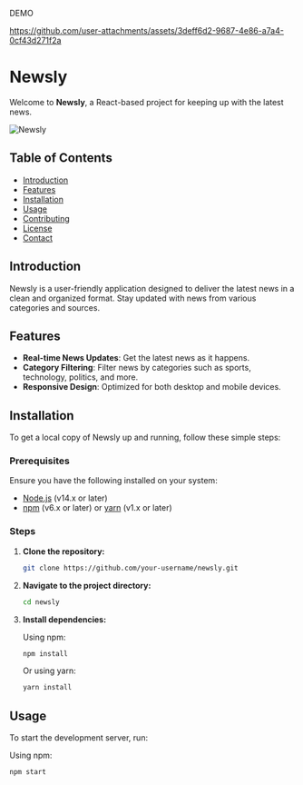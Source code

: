 DEMO

https://github.com/user-attachments/assets/3deff6d2-9687-4e86-a7a4-0cf43d271f2a


# Newsly

Welcome to **Newsly**, a React-based project for keeping up with the latest news.

![Newsly](assets/welcome/icon.ico)

## Table of Contents

- [Introduction](#introduction)
- [Features](#features)
- [Installation](#installation)
- [Usage](#usage)
- [Contributing](#contributing)
- [License](#license)
- [Contact](#contact)

## Introduction

Newsly is a user-friendly application designed to deliver the latest news in a clean and organized format. Stay updated with news from various categories and sources.

## Features

- **Real-time News Updates**: Get the latest news as it happens.
- **Category Filtering**: Filter news by categories such as sports, technology, politics, and more.
- **Responsive Design**: Optimized for both desktop and mobile devices.

## Installation

To get a local copy of Newsly up and running, follow these simple steps:

### Prerequisites

Ensure you have the following installed on your system:

- [Node.js](https://nodejs.org/en/download/) (v14.x or later)
- [npm](https://www.npmjs.com/get-npm) (v6.x or later) or [yarn](https://yarnpkg.com/getting-started/install) (v1.x or later)

### Steps

1. **Clone the repository:**

    ```sh
    git clone https://github.com/your-username/newsly.git
    ```

2. **Navigate to the project directory:**

    ```sh
    cd newsly
    ```

3. **Install dependencies:**

    Using npm:

    ```sh
    npm install
    ```

    Or using yarn:

    ```sh
    yarn install
    ```

## Usage

To start the development server, run:

Using npm:

```sh
npm start

